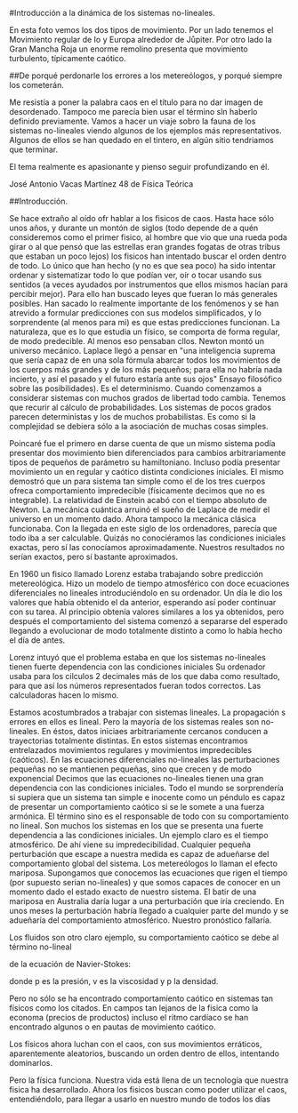 #Introducción a la dinámica de los sistemas no-lineales.


En esta foto vemos los dos tipos de movimiento. Por un lado tenemos el Movimiento regular de Io y Europa alrededor de Jůpiter. Por otro lado la Gran Mancha Roja un enorme remolino presenta que movimiento turbulento, típicamente caótico.



##De porqué perdonarle los errores a los metereólogos, y porqué siempre los cometerán.

Me resistía a poner la palabra caos en el título para no dar imagen de desordenado. Tampoco me parecía bien usar el término sln haberlo definido previamente.
Vamos a hacer un viaje sobro la fauna de los sistemas no-lineales viendo algunos de los ejemplos más representativos. Algunos de ellos se han quedado en el tintero, en algún sitio tendriamos que terminar.

El tema realmente es apasionante y pienso seguir profundizando en él.

José Antonio Vacas Martínez
48 de Física Teórica


##Introducción.

Se hace extraño al oído ofr hablar a los fisicos de caos. Hasta hace
sólo unos años, y durante un montón de siglos (todo depende de a quén
consideremos como el primer fisico, al hombre que vio que una rueda poda girar
o al que pensó que las estrellas eran grandes fogatas de otras tribus que estaban
un poco lejos) los fisicos han intentado buscar el orden dentro de todo. Lo único
que han hecho (y
no es que sea poco) ha sido intentar ordenar y sistematizar todo
lo que podían ver, oír o tocar usando sus sentidos (a veces ayudados por
instrumentos que ellos mismos hacían para percibir mejor).
Para ello han buscado leyes que fueran lo más generales posibles. Han
sacado lo realmente importante de los fenómenos y se han atrevido a formular
predicciones con sus modelos simplificados, y lo sorprendente (al menos para mi)
es que estas predicciones funcionan. La naturaleza, que es lo que estudia un físico,
se comporta de forma regular, de modo predecible. Al menos eso pensaban cllos.
Newton montó un universo mecánico. Laplace llegó a pensar en "una
inteligencia suprema que sería capaz de en una sola förmula abarcar todos
los movimientos de los cuerpos más grandes y de los más pequeños; para ella
no habría nada incierto, y así el pasado y el futuro estaría ante sus ojos"
Ensayo filosófico sobre las posibilidades). Es el determinismo.
Cuando comenzamos a considerar sistemas con muchos grados de libertad
todo cambia. Tenemos que recurir al cálculo de probabilidades. Los sistemas de
pocos grados parecen deterministas y los de muchos probabilistas. Es como si la
complejidad se debiera sólo a la asociación de muchas cosas simples.

Poincaré fue el primero en darse cuenta de que un mismo sistema podía presentar dos movimiento bien diferenciados para cambios arbitrariamente tipos de pequeños de parámetro su hamiltoniano. Incluso podía presentar movimiento un en regular y caótico distinta condiciones iniciales. El mismo demostró que un para sistema tan simple como el de los tres cuerpos ofreca comportamiento
impredecible (físicamente decimos que no es integrable).
La relatividad de Einstein acabó con el tiempo absoluto de Newton. La
mecánica cuántica arruinó el sueño de Laplace de medir el universo en un
momento dado. Ahora tampoco la mecánica clásica funcionaba.
Con la llegada en este siglo de los ordenadores, parecía que todo iba a ser
calculable. Quizás no conociéramos las condiciones iniciales exactas, pero sí las
conocíamos aproximadamente. Nuestros resultados no serían exactos, pero sí
bastante aproximados.

En 1960 un fisico llamado Lorenz estaba trabajando sobre predicción metereológica. Hizo un modelo de tiempo atmosférico con doce ecuaciones diferenciales no lineales introduciéndolo en su ordenador. Un día le dio los valores que había obtenido el da anterior, esperando así poder continuar con su tarea. Al principio obtenía valores similares a los ya obtenidos, pero después el comportamiento del sistema comenzó a separarse del esperado llegando a
evolucionar de modo totalmente distinto a como lo había hecho el día de antes. 

Lorenz intuyó que el problema estaba en que los sistemas no-lineales tienen fuerte dependencia con las condiciones iniciales
Su ordenador usaba para los cilculos 2 decimales más de los que daba como resultado, para que así los números representados fueran todos correctos. Las calculadoras hacen lo mismo.

Estamos acostumbrados a trabajar con sistemas lineales. La propagación
s errores en ellos es lineal. Pero la mayoría de los sistemas reales son no-
lineales. En éstos, datos iniciaes arbitrariamente cercanos conducen a trayectorias
totalmente distintas. En estos sistemas encontramos entrelazados movimientos
regulares y movimientos impredecibles (caóticos).
En las ecuaciones diferenciales no-lineales las perturbaciones pequeñas no
se mantienen pequeñas, sino que crecen y de modo exponencial Decimos
que las ecuaciones no-lineales tienen una gran dependencia con las condiciones
iniciales.
Todo el mundo se sorprendería si supiera que un sistema tan simple e
inocente como un
péndulo es capaz de presentar un comportamiento caótico si se
le somete a una fuerza armónica. El término sino es el responsable de todo con
su comportamiento no lineal.
Son muchos los sistemas en los que se presenta una fuerte dependencia a las condiciones iniciales. Un ejemplo claro es el tiempo atmosférico. De ahí viene su impredecibilidad. Cualquier pequeña perturbación que escape a nuestra medida es capaz de adueñarse del comportamiento global del sistema. Los metereólogos lo llaman el efecto mariposa. Supongamos que conocemos las ecuaciones que rigen el tiempo (por supuesto serian no-lineales) y que somos capaces de conocer en un momento dado el estado exacto de nuestro sistema. El batir de una mariposa en Australia daría lugar a una perturbación que iría creciendo. En unos meses la perturbación habría llegado a cualquier parte del mundo y se adueñaría del
comportamiento atmosférico. Nuestro pronóstico fallaría.


Los fluidos son otro claro ejemplo, su comportamiento caótico se debe al término no-lineal 

 de la ecuación de Navier-Stokes:


donde p es la presión, v es la viscosidad y p la densidad.


Pero no sólo se ha encontrado comportamiento caótico en sistemas tan físicos como los citados. En campos tan lejanos de la fisica como la economa (precios de productos) incluso el ritmo cardíaco se han encontrado algunos o en pautas de movimiento caótico.

Los físicos ahora luchan con el caos, con sus movimientos erráticos, aparentemente aleatorios, buscando un orden dentro de ellos, intentando dominarlos.

Pero la física funciona. Nuestra vida está llena de un tecnología que nuestra fisica ha desarrollado. Ahora los fisicos buscan como poder utilizar el caos, entendiéndolo, para llegar a usarlo en nuestro mundo de todos los días  
